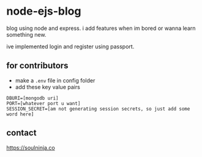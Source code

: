 # node-ejs-blog
blog using node and express. 
i add features when im bored or wanna learn something new.

ive implemented login and register using passport.

## for contributors
- make a `.env` file in config folder
- add these key value pairs
```
DBURI=[mongodb uri]
PORT=[whatever port u want]
SESSION_SECRET=[am not generating session secrets, so just add some word here]
```

## contact
https://soulninja.co
